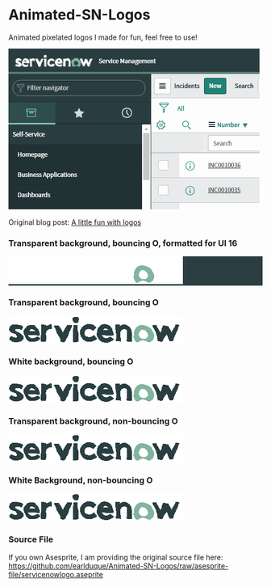 # Animated-SN-Logos
Animated pixelated logos I made for fun, feel free to use!

![UI16 demo](ui16demo.gif)

Original blog post: [A little fun with logos](http://earlduque.com/2020/09/08/a-little-fun-with-logos.html)

### Transparent background, bouncing O, formatted for UI 16 ###

<div style="background-color:#2a3e41">
    <img src="servicenowbouncetransparentlogoui16.gif">
</div>

### Transparent background, bouncing O ###

![img](servicenowbouncetransparentlogo.gif)

### White background, bouncing O ###

![img](servicenowbouncewhitebglogo.gif)

### Transparent background, non-bouncing O ###

![img](servicenowtransparentlogo.gif)

### White Background, non-bouncing O ###

![img](servicenowwhitebglogo.gif)

### Source File ###

If you own Asesprite, I am providing the original source file here: https://github.com/earlduque/Animated-SN-Logos/raw/asesprite-file/servicenowlogo.aseprite
